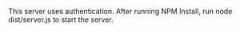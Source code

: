 This server uses authentication. After running NPM Install, run node dist/server.js to start the server.

